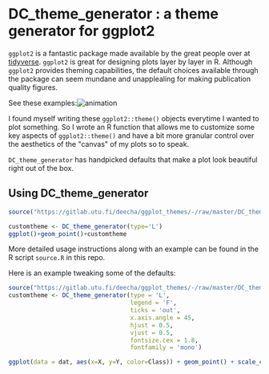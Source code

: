 # DC_theme_generator : a theme generator for ggplot2



```ggplot2``` is a fantastic package made available by the great people over at [tidyverse](https://ggplot2.tidyverse.org/). ```ggplot2``` is great for designing plots layer by layer in R. Although ```ggplot2``` provides theming capabilities, the default choices available through the package can seem mundane and unapplealing for making publication quality figures.

See these examples:![animation](img/animation.gif)



I found myself writing these ```ggplot2::theme()``` objects everytime I wanted to plot something. So I wrote an R function that allows me to customize some key aspects of ```ggplot2::theme()``` and have a bit more granular control over the aesthetics of the "canvas" of my plots so to speak.

```DC_theme_generator``` has handpicked defaults that make a plot look beautiful right out of the box.

## Using DC_theme_generator

```R
source("https://gitlab.utu.fi/deecha/ggplot_themes/-/raw/master/DC_theme_generator.R")

customtheme <- DC_theme_generator(type='L')
ggplot()+geom_point()+customtheme
```

More detailed usage instructions along with an example can be found in the R script ```source.R``` in this repo.

Here is an example tweaking some of the defaults:

```R
source("https://gitlab.utu.fi/deecha/ggplot_themes/-/raw/master/DC_theme_generator.R")
customtheme <- DC_theme_generator(type = 'L',
                                  legend = 'F',
                                  ticks = 'out',
                                  x.axis.angle = 45,
                                  hjust = 0.5,
                                  vjust = 0.5,
                                  fontsize.cex = 1.8,
                                  fontfamily = 'mono')

ggplot(data = dat, aes(x=X, y=Y, color=Class)) + geom_point() + scale_color_manual(values=c("red","blue")) + xlab("X-axis") + ylab("Y-axis") + ggtitle("Customized DC_theme_generator") + customtheme
```

